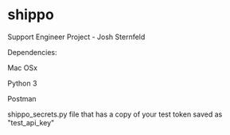# shippo
Support Engineer Project - Josh Sternfeld


Dependencies:

Mac OSx

Python 3

Postman

shippo_secrets.py file that has a copy of your test token saved as "test_api_key"
